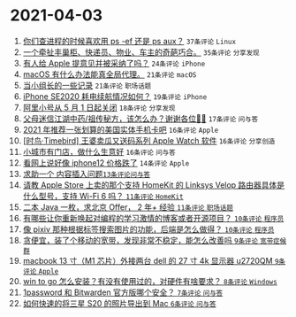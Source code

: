 # 2021-04-03

1. [你们查进程的时候喜欢用 ps -ef 还是 ps aux？](https://www.v2ex.com/t/767746) `37条评论` `Linux`
1. [一个牵扯丰巢柜、快递员、物业、车主的奇葩巧合。](https://www.v2ex.com/t/767741) `35条评论` `分享发现`
1. [有人给 Apple 提意见并被采纳了吗？](https://www.v2ex.com/t/767750) `24条评论` `iPhone`
1. [macOS 有什么办法能真全局代理。](https://www.v2ex.com/t/767745) `21条评论` `macOS`
1. [当小组长的一些记录](https://www.v2ex.com/t/767732) `21条评论` `职场话题`
1. [iPhone SE2020 耗电续航情况如何？](https://www.v2ex.com/t/767729) `19条评论` `iPhone`
1. [阿里小号从 5 月 1 日起关闭](https://www.v2ex.com/t/767780) `18条评论` `分享发现`
1. [父母迷信江湖中药/祖传秘方，该怎么办？谢谢各位🙏🙏](https://www.v2ex.com/t/767770) `17条评论` `问与答`
1. [2021 年推荐一张划算的美国实体手机卡吧](https://www.v2ex.com/t/767793) `16条评论` `Apple`
1. [[时鸟·Timebird] 王婆卖瓜又送码系列 Apple Watch 软件](https://www.v2ex.com/t/767788) `16条评论` `分享创造`
1. [小城市有门店，做什么生意好](https://www.v2ex.com/t/767767) `16条评论` `问与答`
1. [看网上说好像 iphone12 价格跌了](https://www.v2ex.com/t/767751) `14条评论` `Apple`
1. [求助一个 <table> 内容插入问题](https://www.v2ex.com/t/767758) `13条评论` `问与答`
1. [请教 Apple Store 上卖的那个支持 HomeKit 的 Linksys Velop 路由器具体是什么型号，支持 Wi-Fi 6 吗？](https://www.v2ex.com/t/767768) `11条评论` `HomeKit`
1. [二本 Java 一枚，求北京 Offer， 2 年+ 经验](https://www.v2ex.com/t/767735) `11条评论` `职场话题`
1. [有哪些让你重新唤起对编程的学习激情的博客或者开源项目？](https://www.v2ex.com/t/767763) `10条评论` `程序员`
1. [像 pixiv 那种根据标签搜索图片的功能，后端是怎么做得？](https://www.v2ex.com/t/767754) `10条评论` `程序员`
1. [贪便宜，装了个移动的宽带，发现非常不稳定，能怎么改善吗](https://www.v2ex.com/t/767800) `9条评论` `宽带症候群`
1. [macbook 13 寸（M1 芯片）外接两台 dell 的 27 寸 4k 显示器 u2720QM](https://www.v2ex.com/t/767784) `9条评论` `Apple`
1. [win to go 怎么安装？有没有使用过的，对硬件有啥要求？](https://www.v2ex.com/t/767773) `8条评论` `Windows`
1. [1password 和 Bitwarden 官方版哪个安全？](https://www.v2ex.com/t/767790) `7条评论` `问与答`
1. [如何快速的将三星 S20 的照片导出到 Mac](https://www.v2ex.com/t/767779) `6条评论` `问与答`
